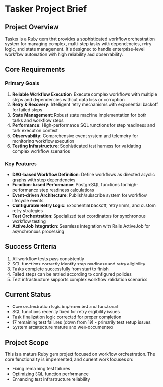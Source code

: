 # Tasker Project Brief

## Project Overview
Tasker is a Ruby gem that provides a sophisticated workflow orchestration system for managing complex, multi-step tasks with dependencies, retry logic, and state management. It's designed to handle enterprise-level workflow automation with high reliability and observability.

## Core Requirements

### Primary Goals
1. **Reliable Workflow Execution**: Execute complex workflows with multiple steps and dependencies without data loss or corruption
2. **Retry & Recovery**: Intelligent retry mechanisms with exponential backoff for failed steps
3. **State Management**: Robust state machine implementation for both tasks and workflow steps
4. **Performance**: High-performance SQL functions for step readiness and task execution context
5. **Observability**: Comprehensive event system and telemetry for monitoring workflow execution
6. **Testing Infrastructure**: Sophisticated test harness for validating complex workflow scenarios

### Key Features
- **DAG-based Workflow Definition**: Define workflows as directed acyclic graphs with step dependencies
- **Function-based Performance**: PostgreSQL functions for high-performance step readiness calculations
- **Event-driven Architecture**: Publish/subscribe system for workflow lifecycle events
- **Configurable Retry Logic**: Exponential backoff, retry limits, and custom retry strategies
- **Test Orchestration**: Specialized test coordinators for synchronous workflow testing
- **ActiveJob Integration**: Seamless integration with Rails ActiveJob for asynchronous processing

## Success Criteria
1. All workflow tests pass consistently
2. SQL functions correctly identify step readiness and retry eligibility
3. Tasks complete successfully from start to finish
4. Failed steps can be retried according to configured policies
5. Test infrastructure supports complex workflow validation scenarios

## Current Status
- Core orchestration logic implemented and functional
- SQL functions recently fixed for retry eligibility issues
- Task finalization logic corrected for proper completion
- 17 remaining test failures (down from 19) - primarily test setup issues
- System architecture mature and well-documented

## Project Scope
This is a mature Ruby gem project focused on workflow orchestration. The core functionality is implemented, and current work focuses on:
- Fixing remaining test failures
- Optimizing SQL function performance
- Enhancing test infrastructure reliability
